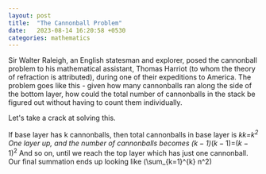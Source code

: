 ```yaml
---
layout: post
title:  "The Cannonball Problem"
date:   2023-08-14 16:20:58 +0530
categories: mathematics
---
```

Sir Walter Raleigh, an English statesman and explorer, posed the cannonball problem to his mathematical assistant, Thomas Harriot (to whom the theory of refraction is attributed), during one of their expeditions to America. The problem goes like this - given how many cannonballs ran along the side of the bottom layer, how could the total number of cannonballs in the stack be figured out without having to count them individually. 

Let's take a crack at solving this. 

If base layer has k cannonballs, then total cannonballs in base layer is $k$*$k$=$k^2$
One layer up, and the number of cannonballs becomes $(k-1)$*$(k-1)$=$(k-1)^2$
And so on, until we reach the top layer which has just one cannonball.
Our final summation ends up looking like \(\sum_{k=1}^{k} n^2\)



